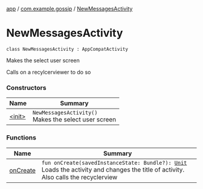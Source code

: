 [app](../../index.md) / [com.example.gossip](../index.md) / [NewMessagesActivity](./index.md)

# NewMessagesActivity

`class NewMessagesActivity : AppCompatActivity`

Makes the select user screen

Calls on a recylcerviewer to do so

### Constructors

| Name | Summary |
|---|---|
| [&lt;init&gt;](-init-.md) | `NewMessagesActivity()`<br>Makes the select user screen |

### Functions

| Name | Summary |
|---|---|
| [onCreate](on-create.md) | `fun onCreate(savedInstanceState: Bundle?): `[`Unit`](https://kotlinlang.org/api/latest/jvm/stdlib/kotlin/-unit/index.html)<br>Loads the activity and changes the title of activity. Also calls the recyclerview |
